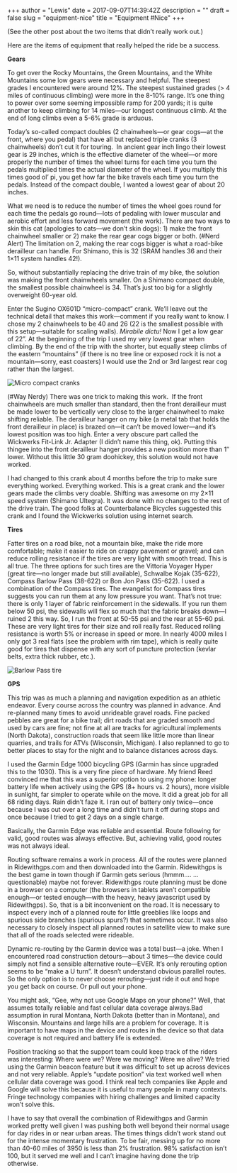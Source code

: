 +++
author = "Lewis"
date = 2017-09-07T14:39:42Z
description = ""
draft = false
slug = "equipment-nice"
title = "Equipment #Nice"
+++


(See the other post about the two items that didn’t really work out.)

Here are the items of equipment that really helped the ride be a success.

**Gears**

To get over the Rocky Mountains, the Green Mountains, and the White Mountains some low gears were necessary and helpful. The steepest grades I encountered were around 12%. The steepest sustained grades (> 4 miles of continuous climbing) were more in the 8-10% range. It’s one thing to power over some seeming impossible ramp for 200 yards; it is quite another to keep climbing for 14 miles—our longest continuous climb. At the end of long climbs even a 5-6% grade is arduous.

Today’s so-called compact doubles (2 chainwheels—or gear cogs—at the front, where you pedal) that have all but replaced triple cranks (3 chainwheels) don’t cut it for touring.  In ancient gear inch lingo their lowest gear is 29 inches, which is the effective diameter of the wheel—or more properly the number of times the wheel turns for each time you turn the pedals multiplied times the actual diameter of the wheel. If you multiply this times good ol’ pi, you get how far the bike travels each time you turn the pedals. Instead of the compact double, I wanted a lowest gear of about 20 inches.

What we need is to reduce the number of times the wheel goes round for each time the pedals go round—lots of pedaling with lower muscular and aerobic effort and less forward movement (the work). There are two ways to skin this cat (apologies to cats—we don’t skin dogs): 1) make the front chainwheel smaller or 2) make the rear gear cogs bigger or both. (#Nerd Alert) The limitation on 2, making the rear cogs bigger is what a road-bike derailleur can handle. For Shimano, this is 32 (SRAM handles 36 and their 1×11 system handles 42!). 

So, without substantially replacing the drive train of my bike, the solution was making the front chainwheels smaller. On a Shimano compact double, the smallest possible chainwheel is 34. That’s just too big for a slightly overweight 60-year old.

Enter the Sugino OX601D “micro-compact” crank. We’ll leave out the technical detail that makes this work—comment if you really want to know. I chose my 2 chainwheels to be 40 and 26 (22 is the smallest possible with this setup—suitable for scaling walls). *Mirabile dictu!* Now I get a low gear of 22”. At the beginning of the trip I used my very lowest gear when climbing. By the end of the trip with the shorter, but equally steep climbs of the eastern “mountains” (if there is no tree line or exposed rock it is not a mountain—sorry, east coasters) I would use the 2nd or 3rd largest rear cog rather than the largest.

![Micro compact cranks](/images/2017/09/micro-compact-cranks.jpg "micro compact cranks.jpg")

(#Way Nerdy) There was one trick to making this work.  If the front chainwheels are much smaller than standard, then the front derailleur must be made lower to be vertically very close to the larger chainwheel to make shifting reliable. The derailleur hanger on my bike (a metal tab that holds the front derailleur in place) is brazed on—it can’t be moved lower—and it’s lowest position was too high. Enter a very obscure part called the Wickwerks Fit-Link Jr. Adapter (I didn’t name this thing, ok). Putting this thingee into the front derailleur hanger provides a new position more than 1″ lower. Without this little 30 gram doohickey, this solution would not have worked.

I had changed to this crank about 4 months before the trip to make sure everything worked. Everything worked. This is a great crank and the lower gears made the climbs very doable. Shifting was awesome on my 2×11 speed system (Shimano Ultegra). It was done with no changes to the rest of the drive train. The good folks at Counterbalance Bicycles suggested this crank and I found the Wickwerks solution using internet search.

**Tires**

Fatter tires on a road bike, not a mountain bike, make the ride more comfortable; make it easier to ride on crappy pavement or gravel; and can reduce rolling resistance if the tires are very light with smooth tread. This is all true. The three options for such tires are the Vittoria Voyager Hyper (great tire—no longer made but still available), Schwalbe Kojak (35-622), Compass Barlow Pass (38-622) or Bon Jon Pass (35-622). I used a combination of the Compass tires. The evangelist for Compass tires suggests you can run them at any low pressure you want. That’s not true: there is only 1 layer of fabric reinforcement in the sidewalls. If you run them below 50 psi, the sidewalls will flex so much that the fabric breaks down—I ruined 2 this way. So, I run the front at 50-55 psi and the rear at 55-60 psi. These are very light tires for their size and roll really fast. Reduced rolling resistance is worth 5% or increase in speed or more. In nearly 4000 miles I only got 3 real flats (see the problem with rim tape), which is really quite good for tires that dispense with any sort of puncture protection (kevlar belts, extra thick rubber, etc.).

![Barlow Pass tire](/images/2017/09/Barlow-Pass-tire.jpg "Barlow Pass tire.jpg")

**GPS**

This trip was as much a planning and navigation expedition as an athletic endeavor. Every course across the country was planned in advance. And re-planned many times to avoid unrideable gravel roads. Fine packed pebbles are great for a bike trail; dirt roads that are graded smooth and used by cars are fine; not fine at all are tracks for agricultural implements (North Dakota), construction roads that seem like little more than linear quarries, and trails for ATVs (Wisconsin, Michigan). I also replanned to go to better places to stay for the night and to balance distances across days.

I used the Garmin Edge 1000 bicycling GPS (Garmin has since upgraded this to the 1030). This is a very fine piece of hardware. My friend Reed convinced me that this was a superior option to using my phone: longer battery life when actively using the GPS (8+ hours vs. 2 hours), more visible in sunlight, far simpler to operate while on the move. It did a great job for all 68 riding days. Rain didn’t faze it. I ran out of battery only twice—once because I was out over a long time and didn’t turn it off during stops and once because I tried to get 2 days on a single charge. 

Basically, the Garmin Edge was reliable and essential. Route following for valid, good routes was always effective. But, achieving valid, good routes was not always ideal.

Routing software remains a work in process. All of the routes were planned in Ridewithgps.com and then downloaded into the Garmin. Ridewithgps is the best game in town though if Garmin gets serious (hmmm…. …questionable) maybe not forever. Ridewithgps route planning must be done in a browser on a computer (the browsers in tablets aren’t compatible enough—or tested enough—with the heavy, heavy javascript used by Ridewithgps). So, that is a bit inconvenient on the road. It is necessary to inspect every inch of a planned route for little greeblies like loops and spurious side branches (spurious spurs?) that sometimes occur. It was also necessary to closely inspect all planned routes in satellite view to make sure that all of the roads selected were rideable.

Dynamic re-routing by the Garmin device was a total bust—a joke. When I encountered road construction detours—about 3 times—the device could simply not find a sensible alternative route—EVER. It’s only rerouting option seems to be “make a U turn”. It doesn’t understand obvious parallel routes. So the only option is to never choose rerouting—just ride it out and hope you get back on course. Or pull out your phone.

You might ask, “Gee, why not use Google Maps on your phone?” Well, that assumes totally reliable and fast cellular data coverage always.Bad assumption in rural Montana, North Dakota (better than in Montana), and Wisconsin. Mountains and large hills are a problem for coverage. It is important to have maps in the device and routes in the device so that data coverage is not required and battery life is extended.

Position tracking so that the support team could keep track of the riders was interesting: Where were we? Were we moving? Were we alive? We tried using the Garmin beacon feature but it was difficult to set up across devices and not very reliable. Apple’s “update position” via text worked well when cellular data coverage was good. I think real tech companies like Apple and Google will solve this because it is useful to many people in many contexts. Fringe technology companies with hiring challenges and limited capacity won’t solve this.

I have to say that overall the combination of Ridewithgps and Garmin worked pretty well given I was pushing both well beyond their normal usage for day rides in or near urban areas. The times things didn’t work stand out for the intense momentary frustration. To be fair, messing up for no more than 40-60 miles of 3950 is less than 2% frustration. 98% satisfaction isn’t 100, but it served me well and I can’t imagine having done the trip otherwise.

